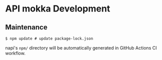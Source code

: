 # API mokka Development

## Maintenance

```console
$ npm update # update package-lock.json
```

napi's `npm/` directory will be automatically generated in GitHub Actions CI workflow.
